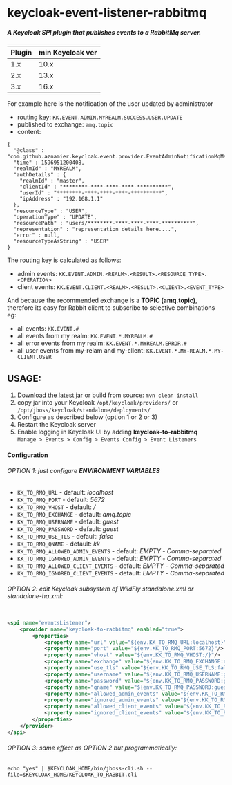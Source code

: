 # keycloak-event-listener-rabbitmq

##### A Keycloak SPI plugin that publishes events to a RabbitMq server.

| Plugin | min Keycloak ver |
| -- | ---- |
| 1.x | 10.x |
| 2.x | 13.x |
| 3.x | 16.x |

For example here is the notification of the user updated by administrator

* routing key: `KK.EVENT.ADMIN.MYREALM.SUCCESS.USER.UPDATE`
* published to exchange: `amq.topic`
* content:

```
{
  "@class" : "com.github.aznamier.keycloak.event.provider.EventAdminNotificationMqMsg",
  "time" : 1596951200408,
  "realmId" : "MYREALM",
  "authDetails" : {
    "realmId" : "master",
    "clientId" : "********-****-****-****-**********",
    "userId" : "********-****-****-****-**********",
    "ipAddress" : "192.168.1.1"
  },
  "resourceType" : "USER",
  "operationType" : "UPDATE",
  "resourcePath" : "users/********-****-****-****-**********",
  "representation" : "representation details here....",
  "error" : null,
  "resourceTypeAsString" : "USER"
}
```

The routing key is calculated as follows:

* admin events: `KK.EVENT.ADMIN.<REALM>.<RESULT>.<RESOURCE_TYPE>.<OPERATION>`
* client events: `KK.EVENT.CLIENT.<REALM>.<RESULT>.<CLIENT>.<EVENT_TYPE>`

And because the recommended exchange is a **TOPIC (amq.topic)**,  
therefore its easy for Rabbit client to subscribe to selective combinations eg:

* all events: `KK.EVENT.#`
* all events from my realm: `KK.EVENT.*.MYREALM.#`
* all error events from my realm: `KK.EVENT.*.MYREALM.ERROR.#`
* all user events from my-relam and my-client: `KK.EVENT.*.MY-REALM.*.MY-CLIENT.USER`

## USAGE:

1. [Download the latest jar](https://github.com/aznamier/keycloak-event-listener-rabbitmq/blob/target/keycloak-to-rabbit-3.0.jar?raw=true)
   or build from source: ``mvn clean install``
2. copy jar into your Keycloak `/opt/keycloak/providers/` or `/opt/jboss/keycloak/standalone/deployments/`
3. Configure as described below (option 1 or 2 or 3)
4. Restart the Keycloak server
5. Enable logging in Keycloak UI by adding **keycloak-to-rabbitmq**  
   `Manage > Events > Config > Events Config > Event Listeners`

#### Configuration

###### OPTION 1: just configure **ENVIRONMENT VARIABLES**

- `KK_TO_RMQ_URL` - default: *localhost*
- `KK_TO_RMQ_PORT` - default: *5672*
- `KK_TO_RMQ_VHOST` - default: */*
- `KK_TO_RMQ_EXCHANGE` - default: *amq.topic*
- `KK_TO_RMQ_USERNAME` - default: *guest*
- `KK_TO_RMQ_PASSWORD` - default: *guest*
- `KK_TO_RMQ_USE_TLS` - default: *false*
- `KK_TO_RMQ_QNAME` - default: *kk*
- `KK_TO_RMQ_ALLOWED_ADMIN_EVENTS` - default: *EMPTY* - *Comma-separated*
- `KK_TO_RMQ_IGNORED_ADMIN_EVENTS` - default: *EMPTY* - *Comma-separated*
- `KK_TO_RMQ_ALLOWED_CLIENT_EVENTS` - default: *EMPTY* - *Comma-separated*
- `KK_TO_RMQ_IGNORED_CLIENT_EVENTS` - default: *EMPTY* - *Comma-separated*

###### OPTION 2: edit Keycloak subsystem of WildFly standalone.xml or standalone-ha.xml:

```xml

<spi name="eventsListener">
    <provider name="keycloak-to-rabbitmq" enabled="true">
        <properties>
            <property name="url" value="${env.KK_TO_RMQ_URL:localhost}"/>
            <property name="port" value="${env.KK_TO_RMQ_PORT:5672}"/>
            <property name="vhost" value="${env.KK_TO_RMQ_VHOST:/}"/>
            <property name="exchange" value="${env.KK_TO_RMQ_EXCHANGE:amq.topic}"/>
            <property name="use_tls" value="${env.KK_TO_RMQ_USE_TLS:false}"/>
            <property name="username" value="${env.KK_TO_RMQ_USERNAME:guest}"/>
            <property name="password" value="${env.KK_TO_RMQ_PASSWORD:guest}"/>
            <property name="qname" value="${env.KK_TO_RMQ_PASSWORD:guest}"/>
            <property name="allowed_admin_events" value="${env.KK_TO_RMQ_ALLOWED_ADMIN_EVENTS:}"/>
            <property name="ignored_admin_events" value="${env.KK_TO_RMQ_IGNORED_ADMIN_EVENTS:}"/>
            <property name="allowed_client_events" value="${env.KK_TO_RMQ_ALLOWED_CLIENT_EVENTS:}"/>
            <property name="ignored_client_events" value="${env.KK_TO_RMQ_IGNORED_CLIENT_EVENTS:}"/>
        </properties>
    </provider>
</spi>
```

###### OPTION 3: same effect as OPTION 2 but programmatically:

```
echo "yes" | $KEYCLOAK_HOME/bin/jboss-cli.sh --file=$KEYCLOAK_HOME/KEYCLOAK_TO_RABBIT.cli
```

